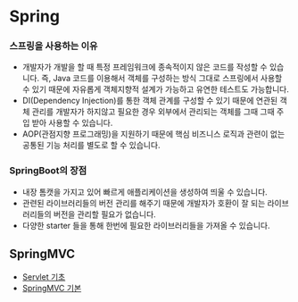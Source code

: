 # Spring
### 스프링을 사용하는 이유
- 개발자가 개발을 할 때 특정 프레임워크에 종속적이지 않은 코드를 작성할 수 있습니다. 즉, Java 코드를 이용해서 객체를 구성하는 방식 그대로 스프링에서 사용할 수 있기 때문에 자유롭게 객체지향적 설계가 가능하고 유연한 테스트도 가능합니다.
- DI(Dependency Injection)를 통한 객체 관계를 구성할 수 있기 때문에 연관된 객체 관리를 개발자가 하지않고 필요한 경우 외부에서 관리되는 객체를 그때 그때 주입 받아 사용할 수 있습니다.
- AOP(관점지향 프로그래밍)을 지원하기 때문에 핵심 비즈니스 로직과 관련이 없는 공통된 기능 처리를 별도로 할 수 있습니다.

### SpringBoot의 장점
- 내장 톰캣을 가지고 있어 빠르게 애플리케이션을 생성하여 띄울 수 있습니다.
- 관련된 라이브러리들의 버전 관리를 해주기 때문에 개발자가 호환이 잘 되는 라이브러리들의 버전을 관리할 필요가 없습니다.
- 다양한 starter 들을 통해 한번에 필요한 라이브러리들을 가져올 수 있습니다.

## SpringMVC
- [Servlet 기초](./SpringMVC/servlet.md)
- [SpringMVC 기본](./SpringMVC/springmvc.md)